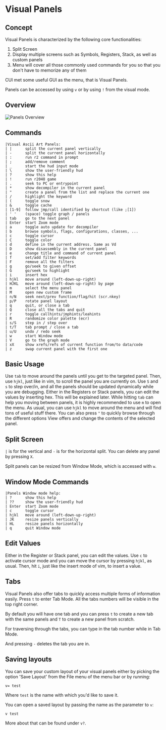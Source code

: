 # Visual Panels

## Concept

Visual Panels is characterized by the following core functionalities:

1. Split Screen
2. Display multiple screens such as Symbols, Registers, Stack, as well as custom panels
3. Menu will cover all those commonly used commands for you so that you don't have to memorize any of them

CUI met some useful GUI as the menu, that is Visual Panels.

Panels can be accessed by using `v` or by using `!` from the visual mode.

## Overview

![Panels Overview](panels_overview.png)

## Commands
```
|Visual Ascii Art Panels:
| |      split the current panel vertically
| -      split the current panel horizontally
| :      run r2 command in prompt
| ;      add/remove comment
| _      start the hud input mode
| \      show the user-friendly hud
| ?      show this help
| !      run r2048 game
| .      seek to PC or entrypoint
| *      show decompiler in the current panel
| "      create a panel from the list and replace the current one
| /      highlight the keyword
| (      toggle snow
| &      toggle cache
| [1-9]  follow jmp/call identified by shortcut (like ;[1])
| ' '    (space) toggle graph / panels
| tab    go to the next panel
| Enter  start Zoom mode
| a      toggle auto update for decompiler
| b      browse symbols, flags, configurations, classes, ...
| c      toggle cursor
| C      toggle color
| d      define in the current address. Same as Vd
| D      show disassembly in the current panel
| e      change title and command of current panel
| f      set/add filter keywords
| F      remove all the filters
| g      go/seek to given offset
| G      go/seek to highlight
| i      insert hex
| hjkl   move around (left-down-up-right)
| HJKL   move around (left-down-up-right) by page
| m      select the menu panel
| M      open new custom frame
| n/N    seek next/prev function/flag/hit (scr.nkey)
| p/P    rotate panel layout
| q      quit, or close a tab
| Q      close all the tabs and quit
| r      toggle callhints/jmphints/leahints 
| R      randomize color palette (ecr)
| s/S    step in / step over
| t/T    tab prompt / close a tab
| u/U    undo / redo seek
| w      start Window mode
| V      go to the graph mode
| xX     show xrefs/refs of current function from/to data/code
| z      swap current panel with the first one
```

## Basic Usage

Use `tab` to move around the panels until you get to the targeted panel. Then, use `hjkl`, just like in vim, to scroll the panel you are currently on.
Use `S` and `s` to step over/in, and all the panels should be updated dynamically while you are debugging.
Either in the Registers or Stack panels, you can edit the values by inserting hex. This will be explained later.
While hitting `tab` can help you moving between panels, it is highly recommended to use `m` to open the menu.
As usual, you can use `hjkl` to move around the menu and will find tons of useful stuff there.
You can also press `"` to quickly browse through the different options View offers and change the contents of the selected panel.

## Split Screen

`|` is for the vertical and `-` is for the horizontal split. You can delete any panel by pressing `X`.

Split panels can be resized from Window Mode, which is accessed with `w`.

## Window Mode Commands
```
|Panels Window mode help:
| ?      show this help
| ??     show the user-friendly hud
| Enter  start Zoom mode
| c      toggle cursor
| hjkl   move around (left-down-up-right)
| JK     resize panels vertically
| HL     resize panels horizontally
| q      quit Window mode
```

## Edit Values

Either in the Register or Stack panel, you can edit the values. Use `c` to activate cursor mode and you can move the cursor by pressing `hjkl`, as usual. Then, hit `i`, just like the insert mode of vim, to insert a value.

## Tabs
Visual Panels also offer tabs to quickly access multiple forms of information easily. Press `t` to enter Tab Mode. All the tabs numbers will be visible in the top right corner.

By default you will have one tab and you can press `t` to create a new tab with the same panels and `T` to create a new panel from scratch.

For traversing through the tabs, you can type in the tab number while in Tab Mode.

And pressing `-` deletes the tab you are in.

## Saving layouts
You can save your custom layout of your visual panels either by picking the option 'Save Layout' from the File menu of the menu bar or by running:
```
v= test
```
Where `test` is the name with which you'd like to save it.

You can open a saved layout by passing the name as the parameter to `v`:
```
v test
```
More about that can be found under `v?`.